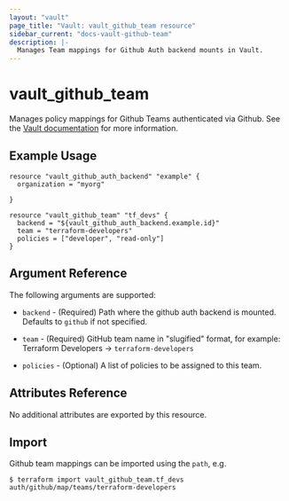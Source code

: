 ```yaml
---
layout: "vault"
page_title: "Vault: vault_github_team resource"
sidebar_current: "docs-vault-github-team"
description: |-
  Manages Team mappings for Github Auth backend mounts in Vault.
---
```


# vault\_github\_team

Manages policy mappings for Github Teams authenticated via Github. See the [Vault 
documentation](https://www.vaultproject.io/docs/auth/github.html) for more
information.

## Example Usage

```hcl
resource "vault_github_auth_backend" "example" {
  organization = "myorg"

}

resource "vault_github_team" "tf_devs" {
  backend = "${vault_github_auth_backend.example.id}"
  team = "terraform-developers"
  policies = ["developer", "read-only"]
}
```

## Argument Reference

The following arguments are supported:

* `backend` - (Required) Path where the github auth backend is mounted. Defaults to `github` 
  if not specified.

* `team` - (Required) GitHub team name in "slugified" format, for example: Terraform Developers -> `terraform-developers`

* `policies` - (Optional) A list of policies to be assigned to this team.

## Attributes Reference

No additional attributes are exported by this resource.

## Import

Github team mappings can be imported using the `path`, e.g.

```
$ terraform import vault_github_team.tf_devs auth/github/map/teams/terraform-developers
```

